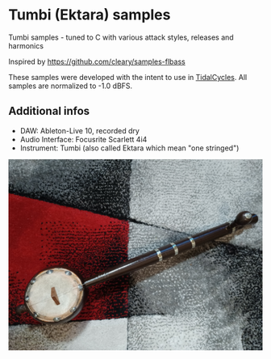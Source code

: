 # Tumbi (Ektara) samples
Tumbi samples - tuned to C with various attack styles, releases and harmonics 

Inspired by https://github.com/cleary/samples-flbass

These samples were developed with the intent to use in [TidalCycles](https://github.com/tidalcycles/Tidal). All samples are normalized to -1.0 dBFS.

## Additional infos

- DAW: Ableton-Live 10, recorded dry
- Audio Interface: Focusrite Scarlett 4i4
- Instrument: Tumbi (also called Ektara which mean "one stringed")

![tumbi-2](./tumbi-2.jpg)
